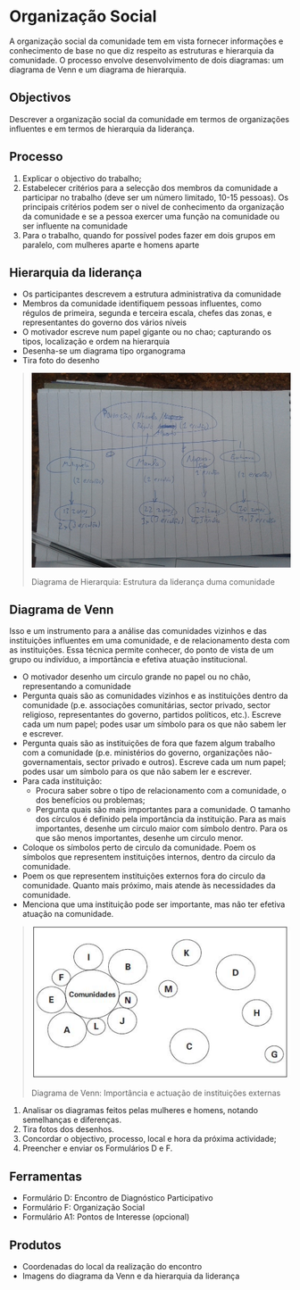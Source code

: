 # Organização Social

A organização social da comunidade tem em vista fornecer informações e conhecimento de base no que diz respeito as estruturas e hierarquia da comunidade. O processo envolve desenvolvimento de dois diagramas: um diagrama de Venn e um diagrama de hierarquia.

## Objectivos

Descrever a organização social da comunidade em termos de organizações influentes e em termos de hierarquia da liderança.

## Processo

1. Explicar o objectivo do trabalho;
2. Estabelecer critérios para a selecção dos membros da comunidade a participar no trabalho \(deve ser um número limitado, 10-15 pessoas\). Os principais critérios podem ser o nivel de conhecimento da organização da comunidade e se a pessoa exercer uma função na comunidade ou ser influente na comunidade
3. Para o trabalho, quando for possível podes fazer em dois grupos em paralelo, com mulheres aparte e homens aparte

## Hierarquia da liderança

* Os participantes descrevem a estrutura administrativa da comunidade
* Membros da comunidade identifiquem pessoas influentes, como régulos de primeira, segunda e terceira escala, chefes das zonas, e representantes do governo dos vários níveis
* O motivador escreve num papel gigante ou no chao; capturando os tipos, localização e ordem na hierarquia
* Desenha-se um diagrama tipo organograma
* Tira foto do desenho

> ![](../../.gitbook/assets/venn_diag_orgsoc.jpg)
>
> Diagrama de Hierarquia: Estrutura da liderança duma comunidade

## Diagrama de Venn

Isso e um instrumento para a análise das comunidades vizinhos e das instituições influentes em uma comunidade, e de relacionamento desta com as instituições. Essa técnica permite conhecer, do ponto de vista de um grupo ou indivíduo, a importância e efetiva atuação institucional.

* O motivador desenho um circulo grande no papel ou no chão, representando a comunidade
* Pergunta quais são as comunidades vizinhos e as instituições dentro da comunidade \(p.e. associações comunitárias, sector privado, sector religioso, representantes do governo, partidos políticos, etc.\). Escreve cada um num papel; podes usar um símbolo para os que não sabem ler e escrever.
* Pergunta quais são as instituições de fora que fazem algum trabalho com a comunidade \(p.e. ministérios do governo, organizações não-governamentais, sector privado e outros\). Escreve cada um num papel; podes usar um símbolo para os que não sabem ler e escrever.
* Para cada instituição:
  * Procura saber sobre o tipo de relacionamento com a comunidade, o dos benefícios ou problemas;
  * Pergunta quais são mais importantes para a comunidade. O tamanho dos círculos é definido pela importância da instituição. Para as mais importantes, desenhe um circulo maior com símbolo dentro. Para os que são menos importantes, desenhe um circulo menor.
* Coloque os símbolos perto de circulo da comunidade. Poem os símbolos que representem instituições internos, dentro da circulo da comunidade.
* Poem os que representem instituições externos fora do circulo da comunidade. Quanto mais próximo, mais atende às necessidades da comunidade.
* Menciona que uma instituição pode ser importante, mas não ter efetiva atuação na comunidade.

> ![](../../.gitbook/assets/venn_diag_orgsoc1.jpg)
>
> Diagrama de Venn: Importância e actuação de instituições externas

1. Analisar os diagramas feitos pelas mulheres e homens, notando semelhanças e diferenças.
2. Tira fotos dos desenhos.
3. Concordar o objectivo, processo, local e hora da próxima actividade;
4. Preencher e enviar os Formulários D e F.

## Ferramentas

* Formulário D: Encontro de Diagnóstico Participativo
* Formulário F: Organização Social
* Formulário A1: Pontos de Interesse \(opcional\)

## Produtos

* Coordenadas do local da realização do encontro
* Imagens do diagrama da Venn e da hierarquia da liderança

